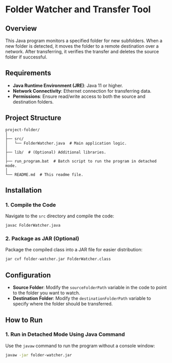 # Folder Watcher and Transfer Tool

## Overview
This Java program monitors a specified folder for new subfolders. When a new folder is detected, it moves the folder to a remote destination over a network. After transferring, it verifies the transfer and deletes the source folder if successful.

## Requirements
- **Java Runtime Environment (JRE)**: Java 11 or higher.
- **Network Connectivity**: Ethernet connection for transferring data.
- **Permissions**: Ensure read/write access to both the source and destination folders.

## Project Structure
```
project-folder/
│
├── src/
│   └── FolderWatcher.java  # Main application logic.
│
├── lib/  # (Optional) Additional libraries.
│
├── run_program.bat  # Batch script to run the program in detached mode.
│
└── README.md  # This readme file.
```

## Installation

### 1. Compile the Code
Navigate to the `src` directory and compile the code:
```bash
javac FolderWatcher.java
```

### 2. Package as JAR (Optional)
Package the compiled class into a JAR file for easier distribution:
```bash
jar cvf folder-watcher.jar FolderWatcher.class
```

## Configuration
- **Source Folder**: Modify the `sourceFolderPath` variable in the code to point to the folder you want to watch.
- **Destination Folder**: Modify the `destinationFolderPath` variable to specify where the folder should be transferred.

## How to Run

### 1. Run in Detached Mode Using Java Command
Use the `javaw` command to run the program without a console window:
```bash
javaw -jar folder-watcher.jar
```
